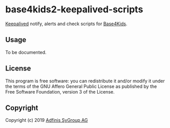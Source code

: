 # base4kids2-keepalived-scripts
[Keepalived](http://www.keepalived.org/) notify, alerts and check scripts for
[Base4Kids](http://www.base4kids.ch).

## Usage
To be documented.

## License
This program is free software: you can redistribute it and/or modify
it under the terms of the GNU Affero General Public License as published by the
Free Software Foundation, version 3 of the License.

## Copyright
Copyright (c) 2019 [Adfinis SyGroup AG](https://adfinis-sygroup.ch)

